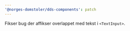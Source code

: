 ```yaml
---
'@norges-domstoler/dds-components': patch
---
```


Fikser bug der affikser overlappet med tekst i `<TextInput>`.
